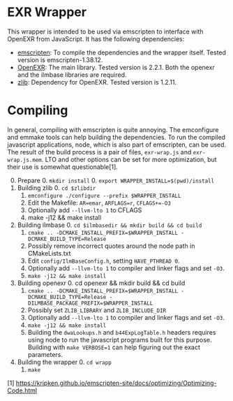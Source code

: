 # EXR Wrapper

This wrapper is intended to be used via emscripten to interface with OpenEXR from
JavaScript. It has the following dependencies:

- [emscripten](http://kripken.github.io/emscripten-site/index.html): To compile the
  dependencies and the wrapper itself. Tested version is emscripten-1.38.12.
- [OpenEXR](http://openexr.com/): The main library. Tested version is 2.2.1. Both the
  openexr and the ilmbase libraries are required.
- [zlib](http://zlib.net/): Dependency for OpenEXR. Tested version is 1.2.11.


# Compiling

In general, compiling with emscripten is quite annoying. The emconfigure and emmake tools
can help building the dependencies. To run the compiled javascript applications, node,
which is also part of emscripten, can be used. The result of the build process is a pair
of files, `exr-wrap.js` and `exr-wrap.js.mem`. LTO and other options can be set for more
optimization, but their use is somewhat questionable[1].

0. Prepare
	0. `mkdir install`
	0. `export WRAPPER_INSTALL=$(pwd)/install`
1. Building zlib
	0. `cd $zlibdir`
	1. `emconfigure ./configure --prefix $WRAPPER_INSTALL`
	2. Edit the Makefile: `AR=emar`, `ARFLAGS=r`, `CFLAGS+=-O3`
	3. Optionally add `--llvm-lto 1` to CFLAGS
	3. make -j12 && make install
2. Building ilmbase
	0. `cd $ilmbasedir && mkdir build && cd build`
	1. `cmake .. -DCMAKE_INSTALL_PREFIX=$WRAPPER_INSTALL -DCMAKE_BUILD_TYPE=Release`
	2. Possibly remove incorrect quotes around the node path in CMakeLists.txt
	3. Edit `config/IlmBaseConfig.h`, setting `HAVE_PTHREAD 0`.
	4. Optionally add `--llvm-lto 1` to compiler and linker flags and set `-O3`.
	5. `make -j12 && make install`
3. Building openexr
	0. cd openexr && mkdir build && cd build
	1. `cmake .. -DCMAKE_INSTALL_PREFIX=$WRAPPER_INSTALL -DCMAKE_BUILD_TYPE=Release -DILMBASE_PACKAGE_PREFIX=$WRAPPER_INSTALL`
	2. Possibly set `ZLIB_LIBRARY` and `ZLIB_INCLUDE_DIR`
	3. Optionally add `--llvm-lto 1` to compiler and linker flags and set `-O3`.
	4. `make -j12 && make install`
	5. Building the `dwaLookups.h` and `b44ExpLogTable.h` headers requires using node to
		run the javascript programs built for this purpose. Building with `make VERBOSE=1`
		can help figuring out the exact parameters.
4. Building the wrapper
	0. `cd wrapp`
	1. `make`

[1] https://kripken.github.io/emscripten-site/docs/optimizing/Optimizing-Code.html
